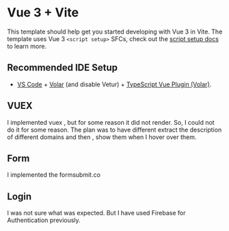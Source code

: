 # Vue 3 + Vite

This template should help get you started developing with Vue 3 in Vite. The template uses Vue 3 `<script setup>` SFCs, check out the [script setup docs](https://v3.vuejs.org/api/sfc-script-setup.html#sfc-script-setup) to learn more.

## Recommended IDE Setup

- [VS Code](https://code.visualstudio.com/) + [Volar](https://marketplace.visualstudio.com/items?itemName=Vue.volar) (and disable Vetur) + [TypeScript Vue Plugin (Volar)](https://marketplace.visualstudio.com/items?itemName=Vue.vscode-typescript-vue-plugin).
## VUEX
I implemented vuex , but for some reason it did not render. So, I could not do it for some reason.
The plan was to have different extract the description of different domains and then , show them when I hover over them.

## Form
I implemented the formsubmit.co

## Login 
I was not sure what was expected. But I have used Firebase for Authentication previously.
